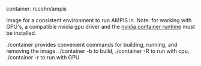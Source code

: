 container: rccohn/ampis

Image for a consistent environment to run AMPIS in.
Note: for working with GPU's, a compatible nvidia gpu driver and the [nvidia container runtime](https://github.com/NVIDIA/nvidia-container-runtime) must be installed.

./container provides convenient commands for building, running, and removing the image.
./container -b to build, ./container -R to run with cpu, ./container -r to run with GPU.



